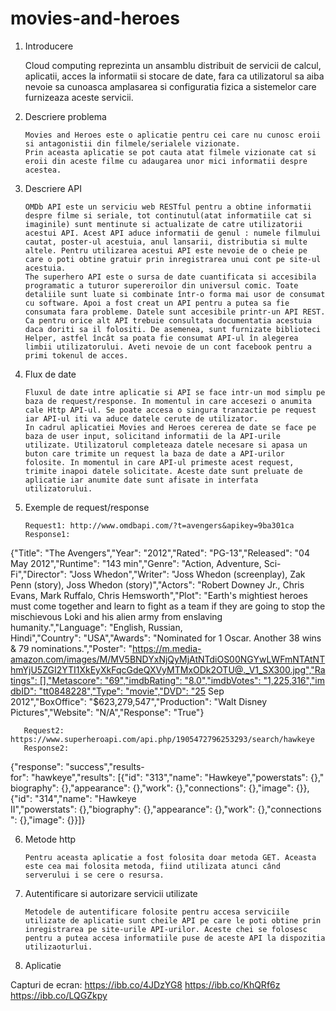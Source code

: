 # movies-and-heroes

1. Introducere

   Cloud computing reprezinta un ansamblu distribuit de servicii de calcul, aplicatii, acces la informatii si stocare de date, fara ca utilizatorul sa aiba nevoie sa cunoasca amplasarea si configuratia fizica a sistemelor care furnizeaza aceste servicii.
2. Descriere problema

       Movies and Heroes este o aplicatie pentru cei care nu cunosc eroii si antagonistii din filmele/serialele vizionate.
       Prin aceasta aplicatie se pot cauta atat filmele vizionate cat si eroii din aceste filme cu adaugarea unor mici informatii despre acestea.
       
3. Descriere API

       OMDb API este un serviciu web RESTful pentru a obtine informatii despre filme si seriale, tot continutul(atat informatiile cat si imaginile) sunt mentinute si actualizate de catre utilizatorii acestui API. Acest API aduce informatii de genul : numele filmului cautat, poster-ul acestuia, anul lansarii, distributia si multe altele. Pentru utilizarea acestui API este nevoie de o cheie pe care o poti obtine gratuir prin inregistrarea unui cont pe site-ul acestuia.
       The superhero API este o sursa de date cuantificata si accesibila programatic a tuturor supereroilor din universul comic. Toate detaliile sunt luate si combinate într-o forma mai usor de consumat cu software. Apoi a fost creat un API pentru a putea sa fie consumata fara probleme. Datele sunt accesibile printr-un API REST. Ca pentru orice alt API trebuie consultata documentatia acestuia daca doriti sa il folositi. De asemenea, sunt furnizate biblioteci Helper, astfel încât sa poata fie consumat API-ul în alegerea limbii utilizatorului. Aveti nevoie de un cont facebook pentru a primi tokenul de acces. 
       
4. Flux de date

       Fluxul de date intre aplicatie si API se face intr-un mod simplu pe baza de request/response. In momentul in care accesezi o anumita cale Http API-ul. Se poate accesa o singura tranzactie pe request iar API-ul iti va aduce datele cerute de utilizator.
       In cadrul aplicatiei Movies and Heroes cererea de date se face pe baza de user input, solicitand informatii de la API-urile utilizate. Utilizatorul completeaza datele necesare si apasa un buton care trimite un request la baza de date a API-urilor folosite. In momentul in care API-ul primeste acest request, trimite inapoi datele solicitate. Aceste date sunt preluate de aplicatie iar anumite date sunt afisate in interfata utilizatorului.

5. Exemple de request/response

       Request1: http://www.omdbapi.com/?t=avengers&apikey=9ba301ca
       Response1: 
{"Title": "The Avengers","Year": "2012","Rated": "PG-13","Released": "04 May 2012","Runtime": "143 min","Genre": "Action, Adventure, Sci-Fi","Director": "Joss Whedon","Writer": "Joss Whedon (screenplay), Zak Penn (story), Joss Whedon (story)","Actors": "Robert Downey Jr., Chris Evans, Mark Ruffalo, Chris Hemsworth","Plot": "Earth's mightiest heroes must come together and learn to fight as a team if they are going to stop the mischievous Loki and his alien army from enslaving humanity.","Language": "English, Russian, Hindi","Country": "USA","Awards": "Nominated for 1 Oscar. Another 38 wins & 79 nominations.","Poster": "https://m.media-amazon.com/images/M/MV5BNDYxNjQyMjAtNTdiOS00NGYwLWFmNTAtNThmYjU5ZGI2YTI1XkEyXkFqcGdeQXVyMTMxODk2OTU@._V1_SX300.jpg","Ratings": [],"Metascore": "69","imdbRating": "8.0","imdbVotes": "1,225,316","imdbID": "tt0848228","Type": "movie","DVD": "25 Sep 2012","BoxOffice": "$623,279,547","Production": "Walt Disney Pictures","Website": "N/A","Response": "True"}
       
       Request2: https://www.superheroapi.com/api.php/1905472796253293/search/hawkeye
       Response2:
{"response": "success","results-for": "hawkeye","results": [{"id": "313","name": "Hawkeye","powerstats": {},"biography": {},"appearance": {},"work": {},"connections": {},"image": {}},{"id": "314","name": "Hawkeye II","powerstats": {},"biography": {},"appearance": {},"work": {},"connections": {},"image": {}}]}

6. Metode http

       Pentru aceasta aplicatie a fost folosita doar metoda GET. Aceasta este cea mai folosita metoda, fiind utilizata atunci când serverului i se cere o resursa.
       
7. Autentificare si autorizare servicii utilizate

       Metodele de autentificare folosite pentru accesa serviciile utilizate de aplicatie sunt cheile API pe care le poti obtine prin inregistrarea pe site-urile API-urilor. Aceste chei se folosesc pentru a putea accesa informatiile puse de aceste API la dispozitia utilizaoturlui.


8. Aplicatie

Capturi de ecran:
https://ibb.co/4JDzYG8
https://ibb.co/KhQRf6z
https://ibb.co/LQGZkpy




